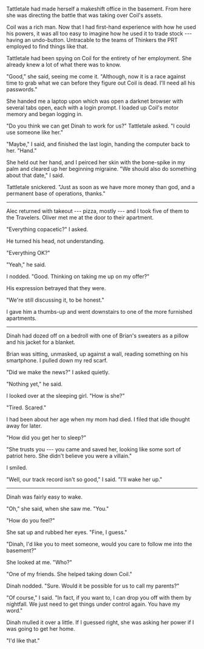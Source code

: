 Tattletale had made herself a makeshift office in the basement. From here she was directing the
battle that was taking over Coil's assets.

Coil was a rich man. Now that I had first-hand experience with how he used his powers, it was all
too easy to imagine how he used it to trade stock --- having an undo-button. Untracable to the teams
of Thinkers the PRT employed to find things like that.

Tattletale had been spying on Coil for the entirety of her employment. She already knew a lot of what
there was to know.

"Good," she said, seeing me come it. "Although, now it is a race against time to grab what we can
before they figure out Coil is dead. I'll need all his passwords."

She handed me a laptop upon which was open a darknet browser with several tabs open, each with
a login prompt. I loaded up Coil's motor memory and began logging in.

"Do you think we can get Dinah to work for us?" Tattletale asked. "I could use someone like her."

"Maybe," I said, and finished the last login, handing the computer back to her. "Hand."

She held out her hand, and I peirced her skin with the bone-spike in my palm and cleared up
her beginning migraine. "We should also do something about that date," I said.

Tattletale snickered. "Just as soon as we have more money than god, and a permanent base of
operations, thanks."

----

Alec returned with takeout --- pizza, mostly --- and I took five of them to the Travelers.
Oliver met me at the door to their apartment.

"Everything copacetic?" I asked.

He turned his head, not understanding.

"Everything OK?"

"Yeah," he said.

I nodded. "Good. Thinking on taking me up on my offer?"

His expression betrayed that they were.

"We're still discussing it, to be honest."

I gave him a thumbs-up and went downstairs to one of the more furnished apartments.

----

Dinah had dozed off on a bedroll with one of Brian's sweaters as a pillow and his jacket
for a blanket.

Brian was sitting, unmasked, up against a wall, reading something on his smartphone. I pulled
down my red scarf.

"Did we make the news?" I asked quietly.

"Nothing yet," he said.

I looked over at the sleeping girl. "How is she?"

"Tired. Scared."

I had been about her age when my mom had died. I filed that idle thought away for later.

"How did you get her to sleep?"

"She trusts you --- you came and saved her, looking like some sort of patriot hero. She
didn't believe you were a villain."

I smiled.

"Well, our track record isn't so good," I said. "I'll wake her up."

----

Dinah was fairly easy to wake.

"Oh," she said, when she saw me. "You."

"How do you feel?"

She sat up and rubbed her eyes. "Fine, I guess."

"Dinah, I'd like you to meet someone, would you care to follow
me into the basement?"

She looked at me. "Who?"

"One of my friends. She helped taking down Coil."

Dinah nodded. "Sure. Would it be possible for us to call my parents?"

"Of course," I said. "In fact, if you want to, I
can drop you off with them by nightfall. We just need to
get things under control again. You have my word."

Dinah mulled it over a little. If I guessed right, she was asking her
power if I was going to get her home.

"I'd like that."
